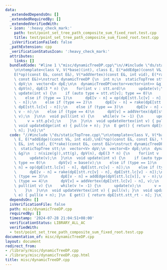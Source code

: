 ```yaml
---
data:
  _extendedDependsOn: []
  _extendedRequiredBy: []
  _extendedVerifiedWith:
  - icon: ':heavy_check_mark:'
    path: test/point_set_tree_path_composite_sum_fixed_root.test.cpp
    title: test/point_set_tree_path_composite_sum_fixed_root.test.cpp
  _isVerificationFailed: false
  _pathExtension: cpp
  _verificationStatusIcon: ':heavy_check_mark:'
  attributes:
    links: []
  bundledCode: "#line 1 \"misc/dynamicTreeDP.cpp\"\n//#include \"ds/staticTopTree.cpp\"\
    \n\ntemplate<class V, V(*base)(int), class E, E(*addEdge)(const V&, int eid),\n\
    E(*op)(const E&, const E&), V(*addVertex)(const E&, int vid), E(*rake)(const E&,\
    \ const E&)>\nstruct dynamicTreeDP {\n  int n;\n  staticTopTree stt;\n  vector<V>\
    \ dpV;\n  vector<E> dpE;\n\n  dynamicTreeDP(vector<vector<int>> &g)\n  : n(size(g)),stt(g),\
    \ dpV(n), dpE(3 * n) {\n    for(int v : stt.ord)\n      update(v);\n  }\n\n  void\
    \ update(int v) {\n    if (auto type = stt.vt[v]; type == 0)\n      dpV[v] = base(v);\n\
    \    else if (type == 1)\n      dpE[v - n] = op(dpE[stt.lc[v] - n], dpE[stt.rc[v]\
    \ - n]);\n    else if (type == 2)\n      dpE[v - n] = rake(dpE[stt.rc[v] - n],\
    \ dpE[stt.lc[v] - n]);\n    else if (type == 3)\n      dpE[v - n] = addEdge(dpV[stt.lc[v]],\
    \ v - n);\n    else if (type == 4)\n      dpV[v] = addVertex(dpE[stt.lc[v] - n],\
    \ v);\n  }\n\n  void pull(int v) {\n    while(v != -1) {\n      update(v);\n \
    \     v = stt.p[v];\n    }\n  }\n\n  void updateVertex(int v) { pull(v); }\n \
    \ void updateEdge(int e) { pull(e + n); }\n  E get() { return dpE[stt.stt_rt -\
    \ n]; }\n};\n"
  code: "//#include \"ds/staticTopTree.cpp\"\n\ntemplate<class V, V(*base)(int), class\
    \ E, E(*addEdge)(const V&, int eid),\nE(*op)(const E&, const E&), V(*addVertex)(const\
    \ E&, int vid), E(*rake)(const E&, const E&)>\nstruct dynamicTreeDP {\n  int n;\n\
    \  staticTopTree stt;\n  vector<V> dpV;\n  vector<E> dpE;\n\n  dynamicTreeDP(vector<vector<int>>\
    \ &g)\n  : n(size(g)),stt(g), dpV(n), dpE(3 * n) {\n    for(int v : stt.ord)\n\
    \      update(v);\n  }\n\n  void update(int v) {\n    if (auto type = stt.vt[v];\
    \ type == 0)\n      dpV[v] = base(v);\n    else if (type == 1)\n      dpE[v -\
    \ n] = op(dpE[stt.lc[v] - n], dpE[stt.rc[v] - n]);\n    else if (type == 2)\n\
    \      dpE[v - n] = rake(dpE[stt.rc[v] - n], dpE[stt.lc[v] - n]);\n    else if\
    \ (type == 3)\n      dpE[v - n] = addEdge(dpV[stt.lc[v]], v - n);\n    else if\
    \ (type == 4)\n      dpV[v] = addVertex(dpE[stt.lc[v] - n], v);\n  }\n\n  void\
    \ pull(int v) {\n    while(v != -1) {\n      update(v);\n      v = stt.p[v];\n\
    \    }\n  }\n\n  void updateVertex(int v) { pull(v); }\n  void updateEdge(int\
    \ e) { pull(e + n); }\n  E get() { return dpE[stt.stt_rt - n]; }\n};\n"
  dependsOn: []
  isVerificationFile: false
  path: misc/dynamicTreeDP.cpp
  requiredBy: []
  timestamp: '2024-07-28 21:04:51+08:00'
  verificationStatus: LIBRARY_ALL_AC
  verifiedWith:
  - test/point_set_tree_path_composite_sum_fixed_root.test.cpp
documentation_of: misc/dynamicTreeDP.cpp
layout: document
redirect_from:
- /library/misc/dynamicTreeDP.cpp
- /library/misc/dynamicTreeDP.cpp.html
title: misc/dynamicTreeDP.cpp
---
```

